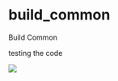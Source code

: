 # build_common
Build Common



testing the code


<a href='http://localhost:8080/job/pipeline/'><img src='https://s3.amazonaws.com/jenkins-github-badge/job/build_common/master/icon'></a>